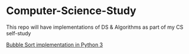# Computer-Science-Study
This repo will have implementations of DS &amp; Algorithms as part of my CS self-study

[Bubble Sort implementation in Python 3](https://github.com/ttlgeek/Computer-Science-Study/blob/master/Bubble%20Sort.py)
